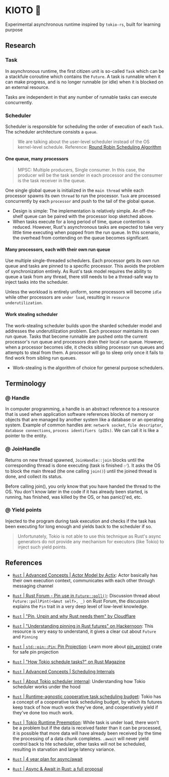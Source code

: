 # KIOTO 🎌

Experimental asynchronous runtime inspired by `tokio-rs`, built for learning purpose

## Research

### Task

In asynchronous runtime, the first citizen unit is so-called `Task` which can be a stackfule coroutine which contains the `Future`. A task is runnable when it can make progress, and is no longer runnable (or idle) when it is blocked on an external resource.

Tasks are independent in that any number of runnable tasks can execute concurrently.

### Scheduler

Scheduler is responsible for scheduling the order of execution of each `Task`. The scheduler architecture consists a `queue`.

> We are talking about the user-level scheduler instead of the OS kernel-level schedule. Reference: [Round Robin Scheduling Algorithm](https://en.wikipedia.org/wiki/Round-robin_scheduling)

#### One queue, many processors

> MPSC: Multiple producers, Single consumer. In this case, the producer will be the task sender in each processor and the consumer is the task receiver in the queue.

One single global queue is initialized in the `main thread` while each processor spawns its own `thread` to run the processor. `Task` are processed concurrently by each `processor` and push to the tail of the global queue.

- Design is simple: The implementation is relatively simple. An off-the-shelf queue can be paired with the processor loop sketched above.
- When tasks execute for a long period of time, queue contention is reduced. However, Rust's asynchronous tasks are expected to take very little time executing when popped from the run queue. In this scenario, the overhead from contending on the queue becomes significant.

#### Many processors, each with their own run queue

Use multiple single-threaded schedulers. Each processor gets its own run queue and tasks are pinned to a specific processor. This avoids the problem of synchronization entirely. As Rust's task model requires the ability to queue a task from any thread, there still needs to be a thread-safe way to inject tasks into the scheduler.

Unless the workload is entirely uniform, some processors will become `idle` while other processors are `under load`, resulting in `resource underutilization`.

#### Work stealing scheduler

The work-stealing scheduler builds upon the sharded scheduler model and addresses the underutilization problem. Each processor maintains its own run queue. Tasks that become runnable are pushed onto the current processor's run queue and processors drain their local run queue. However, when a processor becomes idle, it checks sibling processor run queues and attempts to steal from them. A processor will go to sleep only once it fails to find work from sibling run queues.

- Work-stealing is the algorithm of choice for general purpose schedulers.

## Terminology

### @ Handle

In computer programming, a handle is an abstract reference to a resource that is used when application software references blocks of memory or objects that are managed by another system like a database or an operating system. Example of common handles are: `network socket`, `file descriptor`, `database connections`, `process identifiers (pIDs)`. We can call it is like a pointer to the entity.

### @ JoinHandle

Returns on new thread spawned, `JoinHandle::join` blocks until the corresponding thread is done executing (task is finished ✅). It asks the OS to block the main thread (the one calling `join()`) until the joined thread is done, and collect its status.

Before calling join(), you only know that you have handed the thread to the OS. You don't know later in the code if it has already been started, is running, has finished, was killed by the OS, or has panic()'ed, etc.

### @ Yield points

Injected to the program during task execution and checks if the task has been executing for long enough and yields back to the scheduler if so.

> Unfortunately, Tokio is not able to use this technique as Rust's async generators do not provide any mechanism for executors (like Tokio) to inject such yield points.

## References

- [`Rust` | Advanced Concepts | Actor Model by Actix](https://actix.rs/docs/actix/actor/): Actor basically has their own execution context, communicates with each other through messaging channel
- [`Rust` | Rust Forum - Pin use in `Future::poll()`](https://users.rust-lang.org/t/pin-use-in-futures-poll/80264/7): Discussion thread about `Future::pollPint(<&mut self>, _)` on Rust Forum, the discussion explains the `Pin` trait in a very deep level of low-level knowledge.
- [`Rust` | "Pin, Unpin and why Rust needs them" by Cloudflare](https://blog.cloudflare.com/pin-and-unpin-in-rust/)
- [`Rust` | "Understanding pinning in Rust futures" on Hackernoon](https://hackernoon.com/pin-safety-understanding-pinning-in-rust-futures): This resource is very easy to understand, it gives a clear cut about `Future` and `Pinning`

- [`Rust` | `std::pin::Pin`: Pin Projection](https://doc.rust-lang.org/std/pin/index.html#projections-and-structural-pinning): Learn more about [pin_project](https://docs.rs/pin-project/latest/pin_project/) crate for safe pin projection
- [`Rust` | "How Tokio schedule tasks?" on Rust Magazine](https://rustmagazine.org/issue-4/how-tokio-schedule-tasks/)
- [`Rust` | Advanced Concepts | Scheduling Internals](https://tontinton.com/posts/scheduling-internals/)
- [`Rust` | About Tokio scheduler internal](https://tokio.rs/blog/2019-10-scheduler): Understanding how Tokio scheduler works under the hood

- [`Rust` | Runtime-agnostic cooperative task scheduling budget](https://internals.rust-lang.org/t/runtime-agnostic-cooperative-task-scheduling-budget/18796?page=2): Tokio has a concept of a cooperative task scheduling budget, by which its futures keep track of how much work they've done, and cooperatively yield if they've done too much work.
- [`Rust` | Tokio Runtime Preemption](https://tokio.rs/blog/2020-04-preemption): While task is under load, there won't be a problem but if the data is received faster than it can be processed, it is possible that more data will have already been received by the time the processing of a data chunk completes. `.await` will never yield control back to hte scheduler, other tasks will not be scheduled, resulting in starvation and large latency variance.
- [`Rust` | 4 year plan for async/await](https://without.boats/blog/a-four-year-plan/)
- [`Rust` | Async & Await in Rust: a full proposal](https://without.boats/blog/async-await-final/)
